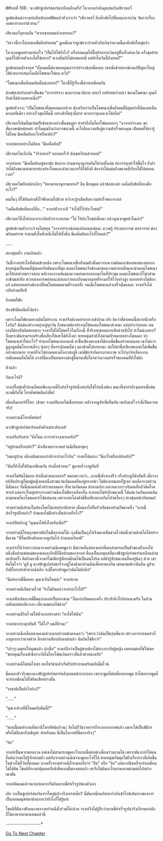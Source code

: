 ##บทที่ 106 : นางฟ้าซูเปอร์สตาร์มาเยือนอีกครั้ง!
โหวเกอกำลังคุยเล่นกับเสียวหลวี่

หูเฟยเดินนำจางเย่กลับเข้าออฟฟิศแล้วหัวเราะร่า “เสียวหลวี่ อีกสักพักไปที่แผนกการเงิน จัดการเรื่องงบของรายการด้วยนะ” 

เสียวหลวี่อุทานลั่น “พวกเขายอมแล้วเหรอคะ?” 

“คราวนี้เราได้งบมาเพิ่มอีกห้าแสน” ดูเหมือนว่าหูเฟยจะปวดหัวกับเงินจำนวนนี้มาสักพักใหญ่แล้ว 

โหวเกอพูดอย่างแปลกใจ “เป็นไปได้ยังไง? ครั้งก่อนผมไปตื๊อฝ่ายการเงินอยู่ตัั้งครึ่งค่อนวัน ครั้งสุดท้ายคุณก็ไปด้วยตัวเองไม่ใช่เหรอ? พวกนั้นยังไม่ยอมเลยนี่ แต่ทำไมวันนี้ถึงยอม?” 

หูเฟยตบหลังจางเย่ “ทั้งหมดนี้ต้องขอบคุณอาจารย์จางน้อยนี่แหละ เขาเพิ่งช่วยทางช่องแก้ปัญหาใหญ่ได้ด้วยการเสนอไอเดียโฆษณาให้ผอ.หวัง!”

“โฆษณาเพื่อสังคมอันนั้นน่ะเหรอ?” โหวตี้ก็รู้เรื่องนี้ด้วยเหมือนกัน 

ต้าเฟยเอ่ยปากอย่างชื่นชม “อาจารย์จาง นอกจากนวนิยาย บทกวี บทร้อยแก้วแล้ว ขนาดโฆษณา คุณก็ยังทำได้ด้วยเหรอเนี่ย?” 

หูเฟยหัวเราะ “เป็นโฆษณาที่สุดยอดมากด้วย ต้องเรียกว่าเป็นโฆษณาเพื่อสังคมที่ดีสุดเท่าที่ฉันเคยเห็นมาเลยทีเดียว อย่างเร็วสุดก็คืนนี้ อย่างช้าก็พรุ่งนี้บ่าย พวกเราทุกคนจะได้เห็น!” 

เสียวหลวี่เดินยิ้มแก้มปริเข้ามาหาอย่างชื่นชมบูชา ทำท่าถือไมโครโฟนหลอกๆ “อาจารย์จางคะ ขอสัมภาษณ์หน่อยค่ะ ทำไมคุณถึงเก่งกาจขนาดนี้ อะไรคือความลับสู่ความสำเร็จของคุณ เปิดเผยให้เรารู้ได้ไหม มีเคล็ดลับอะไรหรือเปล่า?” 

จางเย่ตอบอย่างไม่ลังเล “มีเคล็ดลับสิ” 

เสียวหลวี่ตะลึงงัน “จริงเหรอ? บอกมาเร็ว! ฉันขอเรียนด้วยคน!”

จางเย่บอก “มีเคล็ดลับอยู่สองข้อ ข้อแรก อ่านพจนานุกรมจีนให้จบทั้งเล่ม ท่องจำทุกคำให้ขึ้นใจ ยิ่งถ้าจำได้ถึงขนาดสามารถท่องประโยคและสำนวนการใช้ได้ยิ่งดี ต้องจำได้แม่นถึงขนาดที่เรียกใช้ได้ตลอดเวลา” 

เสียวหลวี่พยักหน้าหงึกๆ “ท่องพจนานุกรมเหรอ? อืม มีเหตุผล แล้วข้อสองล่ะ เคล็ดลับข้อที่สองคืออะไร?” 

คนอื่นๆ ที่ได้ยินต่างตั้งใจฟังตามไปด้วย หวังจะรู้เคล็ดลับความสำเร็จของจางเย่ 

“เคล็ดลับข้อที่สองก็คือ…” จางเย่หัวเราะหึ “จำไปก็ไร้ประโยชน์!”

เสียวหลวี่อึ้งไปก่อนจะระเบิดหัวเราะออกมา “โธ่ ไร้ประโยชน์เนี่ยนะ แล้วคุณจะพูดทำไมเล่า!”

หูเฟยขำจนหัวเราะร่วนไม่หยุด “อาจารย์จางน้อยแค่ล้อเธอเล่นนะ ความรู้ ประสบการณ์ พรสวรรค์ ต้องพร้อมสรรพ จะขาดสิ่งใดสิ่งหนึ่งไม่ได้ทั้งนั้น มีเคล็ดลับอะไรที่ไหนล่ะ?”



…..



สองทุ่มครึ่ง งานเลิกแล้ว 

วันนี้จางเย่ทำโอทีค่อนข้างหนัก เพราะโฆษณาเพื่อสังคมตัวนั้นมาจากความคิดและข้อเสนอของเขาเอง ชายหนุ่มเป็นคนที่คุ้นเคยกับมันมากที่สุด แผนกโฆษณาจึงต้องมาขอความช่วยเหลือและนำแผนโฆษณามาให้เขาช่วยตรวจสอบ หลังจากจางเย่แสดงความสามารถออกมาในที่ประชุม แผนกโฆษณาก็ไม่กล้ามองข้ามเขาอีก พวกเขาเคารพคำแนะนำและรายละเอียดมากมายที่จางเย่ให้ไว้อย่างสูง หลายอย่างไม่ต้องแก้ แต่หลายอย่างต้องเปลี่ยนใหม่หมดตามที่จางเย่สั่ง จนเมื่อโฆษณาแล้วเสร็จนั่นแหละ จางเย่จึงได้กลับบ้านเสียที 

ถึงเขตที่พัก 

ท้องฟ้ามืดสนิทไปแล้ว 

เพราะโคมไฟตามทางเดินไม่ทำงาน จางเย่จึงต้องคลำหาทางเข้าบ้าน เฮ้อ คิดว่าพี่ชายคนนี้สบายนักหรือไงกัน? ฉันต้องทำงานยุ่งอยู่ทุกวัน ถึงขนาดต้องทำงานให้แผนกโฆษณาด้วยนะ แต่อย่างว่าแหละ คนเก่งก็ต้องรับผิดชอบมาก จางเย่ไม่ได้ไม่พอใจในเรื่องนี้ ที่จริงเขาชอบมากเสียด้วยซ้ำไป ทำไมน่ะเหรอ? ก็เพราะมันสามารถสร้างชื่อเสียงให้เขาได้ยังไงล่ะ ชายหนุ่มกำลังไล่ตามเป้าหมายอย่างไม่ลดละ ทำโฆษณาแล้วได้อะไร? ถ้าหากโฆษณาออกมาดี ค่าชื่อเสียงของเขาก็ต้องเพิ่มขึ้นอย่างแน่นอน เขาไม่อาจดูถูกดูหมิ่นโอกาสเล็กๆ น้อยๆ ที่ดาราดังคนอื่นๆ มองข้ามไปหรอกนะ ต่อให้ค่าชื่อเสียงของเขาไม่เพิ่มขึ้นอย่างมากมาย จางเย่ก็จะไม่ยอมพลาดโอกาสอยู่ดี เขามีข้อจำกัดทางกายภาพ จะไปจุกจิกเลือกงานเหมือนคนอื่นไม่ได้ บางทีนี่คงเป็นหนทางต่อสู้ดิ้นรนเพื่อไขว่คว้าความสำเร็จของคนที่ยังไม่ดัง 

หิวแล้ว 

กินอะไรดี?

จางเย่รื้อคุ้ยทั่วบ้านก็พบเพียงบะหมี่กึ่งสำเร็จรูปหนึ่งห่อกับไข่ไก่หนึ่งฟอง ขณะที่เขากำลังจุดเตาเพื่อต้มบะหมี่กับไข่ โทรศัพท์พลันดังขึ้น! 

เมื่อเห็นเบอร์ที่โทร. เข้ามา จางเย่ก็แทบไม่เชื่อสายตา หลังจากดูซ้ำเพื่อยืนยัน เขาถึงแน่ใจว่านี่เป็นความจริง! 

จางหย่วนฉีโทรศัพท์มา! 

นางฟ้าซูเปอร์สตาร์คนดังตัวแม่ระดับเอส!

จางเย่รีบรับสาย “ฮัลโหล อาจารย์จางเหรอครับ?” 

“อยู่บ้านหรือเปล่า?” น้ำเสียงของจางหย่วนฉีเย็นชาสุดๆ 

“ผมอยู่บ้าน เพิ่งกลับมาเองกำลังจะทำอะไรกิน” จางเย่ได้แต่งง “มีอะไรหรือเปล่าครับ?” 

“ฉันก็ยังไม่ได้กินเหมือนกัน ทำเผื่อด้วยนะ” พูดจบก็วางหูทันที 

จางเย่ไม่ทันได้ตอบ ทำเผื่อด้วยนะเหรอ? หมายความว่า…บะหมี่เพิ่งจะเสร็จ กริ่งประตูก็ดังทันที เมื่อจางเย่เปิดประตูก็พบผู้หญิงคนหนึ่งสวมแว่นกันแดดยืนอยู่ตรงหน้า ไม่ต้องถามเลยก็รู้เลย เธอคือจางหย่วนฉีนั่นเอง วันนี้เธอแต่งตัวประหลาดมาก ทั้งแว่นกันแดด ผ้าคาดปาก และหมวกราวกับคนที่กลัวติดโรคซารส์ แต่ดาราใหญ่อย่างจางหย่วนฉีคงไม่มีทางเลือกอื่น หากเธอไม่ทำถึงขนาดนี้ ใส่แค่แว่นกันแดดเดินตามถนนก็คงโดนคนจำได้แน่นอน เพราะเธอโด่งดังมีชื่อเสียงมากเกินไปจนใครๆ ต่างคุ้นหน้ากันหมด! 

จางหย่วนฉีเข้ามาในห้องโดยไม่เอ่ยปากทักทาย เมื่อมองไปที่ครัวเปิดของบ้านก็ขมวดคิ้ว “บะหมี่สำเร็จรูปอีกแล้ว? บ้านเธอไม่มีอย่างอื่นบ้างหรือไง?” 

จางเย่ปิดประตู “คุณมาได้ยังไงครับเนี่ย?” 

จางหย่วนฉีโยนถุงพลาสติกในมือลงบนโต๊ะ ถุงนั้นเป็นถุงใสจึงมองเห็นขวดไวน์หนึ่งขวดด้านในได้อย่างชัดเจน “ที่อื่นเสียงดังหนวกหูเกินไป บ้านเธอเงียบดี” 

จางเย่จำได้ว่าคราวก่อนจางหย่วนฉีเคยพูดว่า มีสถานที่แค่สองแห่งที่เธอสามารถเป็นตัวของตัวเองได้ หนึ่งคือบ้านพ่อแม่ของเธอและอีกที่ก็คือบ้านของจางเย่ นี่คงเป็นเหตุผลที่นางฟ้าซูเปอร์สตาร์มาเยือนบ้านเขาอีกครั้ง คิดถึงตรงนี้จางเย่ไม่เพียงรู้สึกเหมือนได้เป็นคนโปรด แต่ยังรู้สึกชนะคนอื่นอยู่นิดๆ ด้วย เขาคิดในใจว่า ‘ดูสิ ดู นางฟ้าซูเปอร์สตาร์จางผู้โด่งดังมาบ้านฉันเพื่อหาของกิน เธอมาขอข้าวฉันกิน ดูสิจะยังมีใครกล้าท้าทายฉันอีก จะมีใครกล้าพูดว่าฉันไม่ดังอีก!’ 

“มีแต่บะหมี่นี่แหละ คุณจะกินไหมล่ะ” จางเย่ถาม 

จางหย่วนฉีเปิดขวดไวน์ “ถ้าไม่กินแล้วจะทำอะไรได้?” 

จางเย่ตักเส้นบะหมี่ขึ้นแบ่งออกเป็นสองชาม “งั้นแบ่งกันคนละครึ่ง ประทังหิวไปก่อนนะครับ ในบ้านเหลือแค่ห่อเดียวเอง เดี๋ยวผมแบ่งไข่ด้วย” 

จางหย่วนฉีรินไวน์ให้ตัวเองอย่างสง่า “ยกไข่ให้ฉัน” 

จางเย่ตากระตุกทันที “ได้ไง? ผมก็หิวนะ” 

จางหย่วนฉีเหลือบตามองแล้วบอกอย่างหน้าตาเฉยว่า “เพราะว่าฉันเป็นรุ่นพี่นาย เข้าวงการก่อนแล้วก็อายุมากกว่านายด้วย อีกอย่างเทียบกับมาม่าแล้ว ฉันกินไข่ดีกว่า” 

“เอ้าๆๆ ผมยกให้คุณแล้ว อ่ะเนี่ย” จางเย่ถือว่าเป็นผู้ชายต้องไม่ทะเลาะกับผู้หญิง เลยยอมยกไข่ให้เธอ “ขอบคุณเรื่องเข้าชิงรางวัลไมโครโฟนเงินคราวที่แล้วด้วยนะครับ” 

จางหย่วนฉีไม่สนใจเขา เธอไขว้ขาแล้วเริ่มรับประทานพร้อมกับดื่มไวน์ 

นี่แหละตัวจริงของนางฟ้าซูเปอร์สตาร์หลังถอดหน้ากากออก เธอจะพูดก็ต่อเมื่ออยากพูด ถ้าไม่อยากพูดก็จะทำเหมือนไม่ได้ยินเสียอย่างนั้น 

“รสชาติเป็นยังไงบ้าง?”

“......”

“คุณจะค้างที่นี่ไหมครับคืนนี้?”

“......”

“ตอนนี้ผมทำงานที่สถานีโทรทัศน์แล้วนะ อีกไม่กี่วันรายการก็จะออกอากาศแล้ว ผมจะได้เป็นพิธีกรหรือไม่ก็แขกรับเชิญล่ะ สำหรับผม นี่เป็นโอกาสที่ดีมากจริงๆ”

“อ้อ”

จางเย่เป็นพวกชอบอวด แต่เขาไม่สามารถพูดอะไรแบบนี้ต่อหน้าเพื่อนร่วมงานได้ เพราะมันจะทำให้คนอื่นคิดว่าเขาไม่รู้จักถ่อมตัว แต่กับจางหย่วนฉีเขาจะพูดอะไรก็ได้ ชายหนุ่มเริ่มคุยโม้ถึงเรื่องราวที่เกิดขึ้นในช่วงไม่กี่วันที่ผ่านมา บางครั้งจางหย่วนฉีก็จะตอบรับว่า “อืม” หรือ “อ้อ” แต่บางทีเธอก็จะทำเหมือนไม่ได้ยิน โชคดีที่จางเย่คุ้นเคยกับนิสัยแบบนี้ของเธอแล้ว เขาจึงไม่คิดอะไรมากและพล่ามต่อไปอย่างเมามัน

จางเย่ติดลมเล่าจนจบก่อนจะเริ่มกินบะหมี่สำเร็จรูปของตัวเอง

เฮ้อ จะเป็นซูเปอร์สตาร์ดาราใหญ่แล้วจริงเหรอเนี่ย? นี่มันเหมือนกับเขากำลังเข้าใกล้เส้นทางของการเป็นยอดมนุษย์มาม่ามากกว่ายังไงก็ไม่รู้แฮะ

โชคดีที่มีนางฟ้าคนงามจางหย่วนฉีนั่งร่วมโต๊ะด้วย จางเย่จึงไม่รู้สึกว่าบะหมี่สำเร็จรูปน่ารังเกียจมากนัก ก็ได้อาหารตามาแทนแล้วนี่



*-*-*-*-*-*-*-*-*-*-*-*-*-*-*-*-*-*-*


[Go To Next Chapter]( ./10.md)